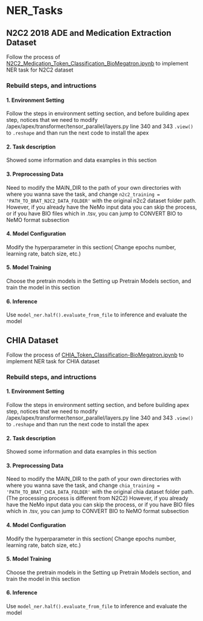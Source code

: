 # NER_Tasks
## N2C2 2018 ADE and Medication Extraction Dataset
Follow the process of [N2C2_Medication_Token_Classification_BioMegatron.ipynb](N2C2_Medication_Token_Classification_BioMegatron.ipynb) to implement NER task for N2C2 dataset
### Rebuild steps, and intructions
#### 1. Environment Setting
  Follow the steps in environment setting section, and before building apex step, notices that we need to modify /apex/apex/transformer/tensor_parallel/layers.py line 340 and 343 ```.view()``` to ```.reshape``` and than run the next code to install the apex
#### 2. Task description
  Showed some information and data examples in this section
#### 3. Preprocessing Data
  Need to modify the MAIN_DIR to the path of your own directories with where you wanna save the task, and change ```n2c2_training = 'PATH_TO_BRAT_N2C2_DATA_FOLDER'``` with the original n2c2 dataset folder path.
  However, if you already have the NeMo input data you can skip the process, or if you have BIO files which in .tsv, you can jump to CONVERT BIO to NeMO format subsection
#### 4. Model Configuration
  Modify the hyperparameter in this section( Change epochs number, learning rate, batch size, etc.)
#### 5. Model Training
  Choose the pretrain models in the Setting up Pretrain Models section, and train the model in this section
#### 6. Inference
  Use ```model_ner.half().evaluate_from_file``` to inference and evaluate the model

## CHIA Dataset
Follow the process of [CHIA_Token_Classification-BioMegatron.ipynb](CHIA_Token_Classification-BioMegatron.ipynb) to implement NER task for CHIA dataset
### Rebuild steps, and intructions
#### 1. Environment Setting
  Follow the steps in environment setting section, and before building apex step, notices that we need to modify /apex/apex/transformer/tensor_parallel/layers.py line 340 and 343 ```.view()``` to ```.reshape``` and than run the next code to install the apex
#### 2. Task description
  Showed some information and data examples in this section
#### 3. Preprocessing Data
  Need to modify the MAIN_DIR to the path of your own directories with where you wanna save the task, and change ```chia_training = 'PATH_TO_BRAT_CHIA_DATA_FOLDER'``` with the original chia dataset folder path.(The processing process is different from N2C2)
  However, if you already have the NeMo input data you can skip the process, or if you have BIO files which in .tsv, you can jump to CONVERT BIO to NeMO format subsection
#### 4. Model Configuration
  Modify the hyperparameter in this section( Change epochs number, learning rate, batch size, etc.)
#### 5. Model Training
  Choose the pretrain models in the Setting up Pretrain Models section, and train the model in this section
#### 6. Inference
  Use ```model_ner.half().evaluate_from_file``` to inference and evaluate the model
